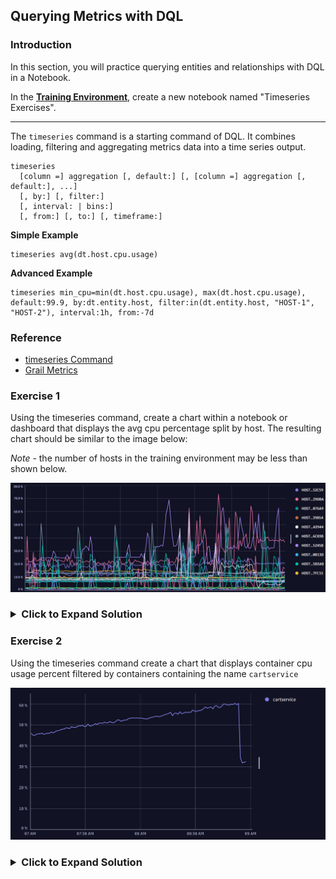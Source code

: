 ## Querying Metrics with DQL

### Introduction

In this section, you will practice querying entities and relationships with DQL in a Notebook.

In the **[Training Environment](https://zex57197.apps.dynatrace.com/ui/apps/dynatrace.notebooks/notebooks)**, create a new notebook named "Timeseries Exercises".

---

The `timeseries` command is a starting command of DQL. It combines loading, filtering and aggregating metrics data into a time series output.

```
timeseries
  [column =] aggregation [, default:] [, [column =] aggregation [, default:], ...]
  [, by:] [, filter:]
  [, interval: | bins:]
  [, from:] [, to:] [, timeframe:]
```

**Simple Example**

```
timeseries avg(dt.host.cpu.usage)
```

**Advanced Example**

```
timeseries min_cpu=min(dt.host.cpu.usage), max(dt.host.cpu.usage), default:99.9, by:dt.entity.host, filter:in(dt.entity.host, "HOST-1", "HOST-2"), interval:1h, from:-7d

```

### Reference

- [timeseries Command](https://www.dynatrace.com/support/help/shortlink/dql-commands#timeseries)
- [Grail Metrics](https://www.dynatrace.com/support/help/observe-and-explore/metrics/built-in-metrics-on-grail)

### Exercise 1

Using the timeseries command, create a chart within a notebook or dashboard that displays the avg cpu percentage split by host. The resulting chart should be similar to the image below: 

_Note_ - the number of hosts in the training environment may be less than shown below.

![Host CPU](../../assets/images/CPU_by_host.png)

<H3><details>
    <summary>Click to Expand Solution</summary>

```
timeseries avg(dt.host.cpu.usage), by:{dt.entity.host}
```

</H3></details>

### Exercise 2

Using the timeseries command create a chart that displays container cpu usage percent filtered by containers containing the name `cartservice`

![cartservice](../../assets/images/cartservice.png)

<H3><details>
    <summary>Click to Expand Solution</summary>

```
timeseries avg(dt.containers.cpu.usage_percent), by:{Container}, filter: in(Container, "cartservice")
```

</H3></details>
